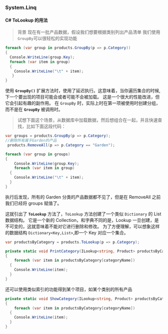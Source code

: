 ### System.Linq
#### C# ToLookup 的用法
> 背景
> 现在有一批产品数据，假设我们想要根据类别列出产品清单
> 我们使用 `GroupBy`可以很轻松的实现功能
```csharp
foreach (var group in products.GroupBy(p => p.Category))
{
  Console.WriteLine(group.Key);
  foreach (var item in group)
  {
    Console.WriteLine("\t" + item);
   }
}
```
使用 **`GroupBy()`** 扩展方法时，使用了延迟执行。这意味着，当你遍历集合的时候,下一个要出现的项目可能会或者可能不会被加载。 这是一个很大的性能改进，但它会引起有趣的副作用。
在 `GroupBy` 时，实际上时在第一项被使用时创建分组，而不是在 **`GroupBy`** 被调用时。


> 试想下面这个场景，从数据库中加载数据，然后想组合在一起，并且快速查找，比如下面这段代码：
```csharp
var groups = products.GroupBy(p => p.Category);
//删除所有属于Garden的产品
 products.RemoveAll(p => p.Category == "Garden");

foreach (var group in groups)
{
    Console.WriteLine(group.Key);
    foreach (var item in group)
  {
    Console.WriteLine("\t" + item);
  }
}
```
执行后发现，所有的 Garden 分类的产品数据都不见了，但是在 RemoveAll 之前我们已经将 groups 赋值了。

这就引出了 **`ToLookup`** 方法了，`ToLookup` 方法创建了一个类似 `Dictionary` 的 List 数据结构。 它是一个新的 Collection，和字典不同的是，Lookup 一旦创建，是不可变的，这就意味着不能对它进行删除和修改。
为了方便理解，可以想象这样的数据结构 `Dictionary<Key,List>`,即一个 Key 对应一个集合。
```csharp
var productsByCategory = products.ToLookup(p => p.Category);

private static void PrintCategory(ILookup<string, Product> productsByCategory,string categoryName)
{
    foreach (var item in productsByCategory[categoryName])
  {
    Console.WriteLine(item);
  }
}
```
还可以使用类似索引的功能得到某个项目，如某个类别的所有产品
```csharp
private static void ShowCategory(ILookup<string, Product> productsByCategory,string categoryName)
{
    foreach (var item in productsByCategory[categoryName])
  {
    Console.WriteLine(item);
  }
}
```
